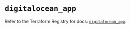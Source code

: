 # `digitalocean_app`

Refer to the Terraform Registry for docs: [`digitalocean_app`](https://registry.terraform.io/providers/digitalocean/digitalocean/2.46.1/docs/resources/app).
